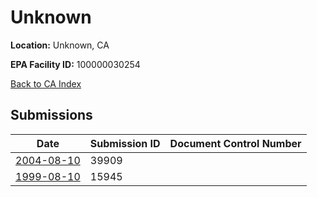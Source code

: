 # Unknown

**Location:** Unknown, CA

**EPA Facility ID:** 100000030254

[Back to CA Index](../../index.md)

## Submissions

| Date | Submission ID | Document Control Number |
|------|--------------|-------------------------|
| [2004-08-10](submissions/39909.md) | 39909 |  |
| [1999-08-10](submissions/15945.md) | 15945 |  |
